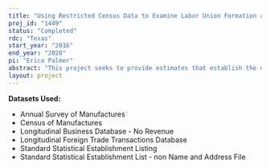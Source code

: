 ```yaml
---
title: "Using Restricted Census Data to Examine Labor Union Formation and its Wage Effects for Multinational Firms and their Establishments in the Manufacturing Sector"
proj_id: "1449"
status: "Completed"
rdc: "Texas"
start_year: "2016"
end_year: "2020"
pi: "Erica Palmer"
abstract: "This project seeks to provide estimates that establish the differences in union formation between the establishments of domestic firms and those of multinational ones, and the differences in labor compensation between unionized establishments and non-unionized ones of multinational and non-multinational firms, respectively. This research uses restricted establishment-level and firm-level data in order to determine geographic locations of plants and their workers’ compensation and benefits, as well as transactional trade data to determine whether firms engage in related-party trade and thus are multinational or not. The research also uses data on state right-to-work law and National Labor Relations Board election results."
layout: project
---
```


**Datasets Used:**

  - Annual Survey of Manufactures 
  - Census of Manufactures 
  - Longitudinal Business Database - No Revenue 
  - Longitudinal Foreign Trade Transactions Database 
  - Standard Statistical Establishment Listing 
  - Standard Statistical Establishment List - non Name and Address File 

